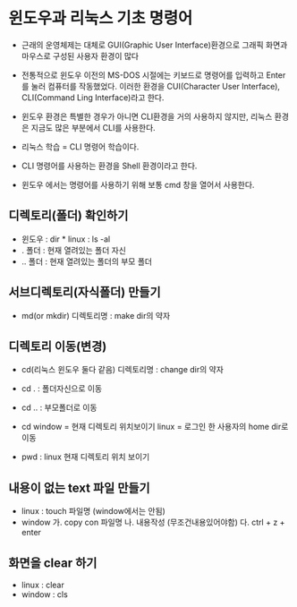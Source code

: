 # 윈도우과 리눅스 기초 명령어
* 근래의 운영체제는 대체로 GUI(Graphic User Interface)환경으로 그래픽 화면과 마우스로 구성된 사용자 환경이 많다
* 전통적으로 윈도우 이전의 MS-DOS 시절에는 키보드로 명령어를 입력하고 Enter를 눌러 컴퓨터를 작동했었다. 
 이러한 환경을 CUI(Character User Interface), CLI(Command Ling Interface)라고 한다.

* 윈도우 환경은 특별한 경우가 아니면 CLI환경을 거의 사용하지 않지만, 리눅스 환경은 지금도 많은 부분에서 CLI를 사용한다.

* 리눅스 학습 = CLI 명령어 학습이다.

* CLI 명령어를 사용하는 환경을 Shell 환경이라고 한다.
* 윈도우 에서는 명령어를 사용하기 위해 보통 cmd 창을 열어서 사용한다.


## 디렉토리(폴더) 확인하기
* 윈도우 : dir * linux : ls -al
* . 폴더 : 현재 열려있는 폴더 자신
* .. 폴더 : 현재 열려있는 폴더의 부모 폴더

## 서브디렉토리(자식폴더) 만들기
* md(or mkdir) 디렉토리명 : make dir의 약자

## 디렉토리 이동(변경)
* cd(리눅스 윈도우 둘다 같음) 디렉토리명 : change dir의 약자

* cd . : 폴더자신으로 이동
* cd .. : 부모폴더로 이동

* cd
    window = 현재 디렉토리 위치보이기
    linux = 로그인 한 사용자의 home dir로 이동

* pwd : linux 현재 디렉토리 위치 보이기     


## 내용이 없는 text 파일 만들기
* linux : touch 파일명 (window에서는 안됨)
* window
   가. copy con 파일명
   나. 내용작성 (무조건내용있어야함)
   다. ctrl + z + enter

## 화면을 clear 하기
* linux : clear
* window : cls